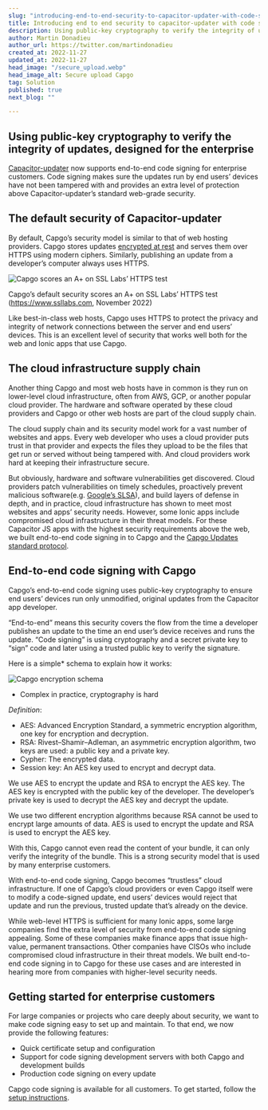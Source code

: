 ```yaml
---
slug: "introducing-end-to-end-security-to-capacitor-updater-with-code-signing"
title: Introducing end to end security to capacitor-updater with code signing
description: Using public-key cryptography to verify the integrity of updates, designed for the enterprise
author: Martin Donadieu
author_url: https://twitter.com/martindonadieu
created_at: 2022-11-27
updated_at: 2022-11-27
head_image: "/secure_upload.webp"
head_image_alt: Secure upload Capgo
tag: Solution
published: true
next_blog: ""

---
```


## Using public-key cryptography to verify the integrity of updates, designed for the enterprise


[Capacitor-updater](https://github.com/Cap-go/capacitor-updater) now supports end-to-end code signing for enterprise customers. Code signing makes sure the updates run by end users’ devices have not been tampered with and provides an extra level of protection above Capacitor-updater’s standard web-grade security.

## The default security of Capacitor-updater

By default, Capgo’s security model is similar to that of web hosting providers. Capgo stores updates [encrypted at rest](https://cloud.google.com/docs/security/encryption/default-encryption) and serves them over HTTPS using modern ciphers. Similarly, publishing an update from a developer’s computer always uses HTTPS.

![Capgo scores an A+ on SSL Labs’ HTTPS test](/ssllabs_report.webp)

Capgo’s default security scores an A+ on SSL Labs’ HTTPS test (https://www.ssllabs.com, November 2022)

Like best-in-class web hosts, Capgo uses HTTPS to protect the privacy and integrity of network connections between the server and end users’ devices. This is an excellent level of security that works well both for the web and Ionic apps that use Capgo.

## The cloud infrastructure supply chain

Another thing Capgo and most web hosts have in common is they run on lower-level cloud infrastructure, often from AWS, GCP, or another popular cloud provider. The hardware and software operated by these cloud providers and Capgo or other web hosts are part of the cloud supply chain.

The cloud supply chain and its security model work for a vast number of websites and apps. Every web developer who uses a cloud provider puts trust in that provider and expects the files they upload to be the files that get run or served without being tampered with. And cloud providers work hard at keeping their infrastructure secure.

But obviously, hardware and software vulnerabilities get discovered. Cloud providers patch vulnerabilities on timely schedules, proactively prevent malicious software(e.g. [Google’s SLSA](https://security.googleblog.com/2021/06/introducing-slsa-end-to-end-framework.html)), and build layers of defense in depth, and in practice, cloud infrastructure has shown to meet most websites and apps’ security needs. However, some Ionic apps include compromised cloud infrastructure in their threat models. For these Capacitor JS apps with the highest security requirements above the web, we built end-to-end code signing in to Capgo and the [Capgo Updates standard protocol](https://docs.capgo.app/self-hosted/auto-update/update-endpoint/).

## End-to-end code signing with Capgo

Capgo’s end-to-end code signing uses public-key cryptography to ensure end users’ devices run only unmodified, original updates from the Capacitor app developer.

“End-to-end” means this security covers the flow from the time a developer publishes an update to the time an end user’s device receives and runs the update. “Code signing” is using cryptography and a secret private key to “sign” code and later using a trusted public key to verify the signature.

Here is a simple* schema to explain how it works:

![Capgo encryption schema](/ecryption_flow.webp)

* Complex in practice, cryptography is hard

*Definition*:
- AES: Advanced Encryption Standard, a symmetric encryption algorithm, one key for encryption and decryption.
- RSA: Rivest–Shamir–Adleman, an asymmetric encryption algorithm, two keys are used: a public key and a private key.
- Cypher: The encrypted data.
- Session key: An AES key used to encrypt and decrypt data.

We use AES to encrypt the update and RSA to encrypt the AES key. The AES key is encrypted with the public key of the developer. The developer’s private key is used to decrypt the AES key and decrypt the update.

We use two different encryption algorithms because RSA cannot be used to encrypt large amounts of data. AES is used to encrypt the update and RSA is used to encrypt the AES key.

With this, Capgo cannot even read the content of your bundle, it can only verify the integrity of the bundle. This is a strong security model that is used by many enterprise customers.

With end-to-end code signing, Capgo becomes “trustless” cloud infrastructure. If one of Capgo’s cloud providers or even Capgo itself were to modify a code-signed update, end users’ devices would reject that update and run the previous, trusted update that’s already on the device.

While web-level HTTPS is sufficient for many Ionic apps, some large companies find the extra level of security from end-to-end code signing appealing. Some of these companies make finance apps that issue high-value, permanent transactions. Other companies have CISOs who include compromised cloud infrastructure in their threat models. We built end-to-end code signing in to Capgo for these use cases and are interested in hearing more from companies with higher-level security needs.

## Getting started for enterprise customers

For large companies or projects who care deeply about security, we want to make code signing easy to set up and maintain. To that end, we now provide the following features:

-   Quick certificate setup and configuration
-   Support for code signing development servers with both Capgo and development builds
-   Production code signing on every update

Capgo code signing is available for all customers. To get started, follow the [setup instructions](https://docs.capgo.app/tooling/cli#end-to-end-encryption-trustless).


